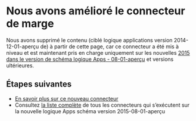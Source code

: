 <properties 
    pageTitle="À l’aide du connecteur de marge dans les applications de logique | Service d’application Microsoft Azure"
    description="Comment créer et configurer l’application Connecteur de marge ou des API et l’utiliser dans une logique d’application dans le Service d’application Azure"
    authors="msftman" 
    manager="erikre" 
    editor="" 
    services="logic-apps" 
    documentationCenter=""/>

<tags
    ms.service="logic-apps"
    ms.workload="integration"
    ms.tgt_pltfrm="na"
    ms.devlang="na"
    ms.topic="article"
    ms.date="04/19/2016"
    ms.author="deonhe"/>

# <a name="weve-improved-the-slack-connector"></a>Nous avons amélioré le connecteur de marge 

Nous avons supprimé le contenu (ciblé logique applications version 2014-12-01-aperçu de) à partir de cette page, car ce connecteur a été mis à niveau et est maintenant pris en charge uniquement sur les nouvelles [2015 dans le version de schéma logique Apps - 08-01-aperçu](./app-service-logic-schema-2015-08-01.md) et versions ultérieures. 


## <a name="next-steps"></a>Étapes suivantes    

- [En savoir plus sur ce nouveau connecteur](../connectors/connectors-create-api-slack.md)
- Consultez [la liste complète](../connectors/apis-list.md) de tous les connecteurs qui s’exécutent sur la nouvelle logique Apps schéma version 2015-08-01-aperçu  